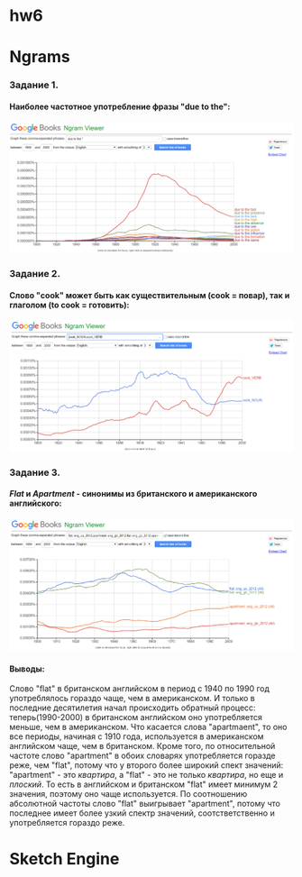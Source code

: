 # hw6
# Ngrams 
### Задание 1.
#### Наиболее частотное употребление фразы "due to the": 
![](https://github.com/scryps/hw6/blob/master/1.PNG)
### Задание 2. 
#### Слово "cook" может быть как существительным (cook = повар), так и глаголом (to cook = готовить):
![](https://github.com/scryps/hw6/blob/master/2.PNG)
### Задание 3. 
#### _Flat_ и _Apartment_ - синонимы из британского и американского английского: 
![](https://github.com/scryps/hw6/blob/master/3.PNG)
#### Выводы: 
Слово "flat" в британском английском в период с 1940 по 1990 год употреблялось гораздо чаще, чем в американском. И только в последние десятилетия начал происходить обратный процесс: теперь(1990-2000) в британском английском оно употребляется меньше, чем в американском. Что касается слова "apartmaent", то оно все периоды, начиная с 1910 года, используется в американском английском чаще, чем в британском. Кроме того, по относительной частоте слово "apartment" в обоих словарях употребляется горазде реже, чем "flat", потому что у второго более широкий спект значений: "apartment" - это *квартира*, а "flat" - это не только *квартира*, но еще и *плоский*. То есть в английском и британском "flat" имеет минимум 2 значения, поэтому оно чаще используется. По соотношению абсолютной частоты слово "flat" выигрывает "apartment", потому что последнее имеет более узкий спектр значений, соотстветственно и употребляется гораздо реже. 
# Sketch Engine 
